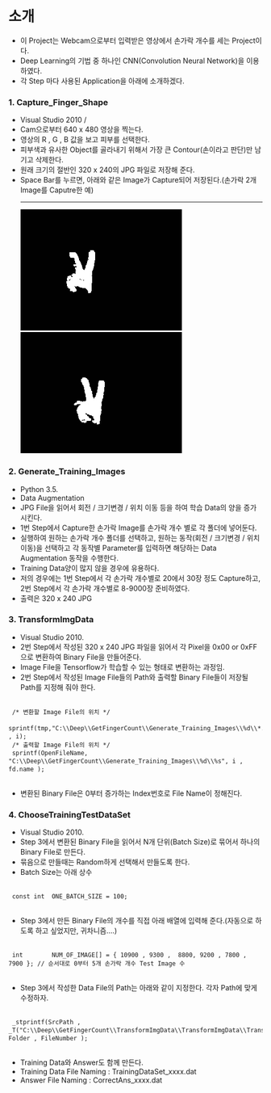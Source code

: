 # 소개
* 이 Project는 Webcam으로부터 입력받은 영상에서 손가락 개수를 세는 Project이다. 
* Deep Learning의 기법 중 하나인 CNN(Convolution Neural Network)을 이용하였다. 
* 각 Step 마다 사용된 Application을 아래에 소개하겠다.


### 1. Capture_Finger_Shape
 - Visual Studio 2010 / 
 - Cam으로부터 640 x 480 영상을 찍는다.
 - 영상의 R , G , B 값을 보고 피부를 선택한다.
 - 피부색과 유사한 Object를 골라내기 위해서 가장 큰 Contour(손이라고 판단)만 남기고 삭제한다.
 - 원래 크기의 절반인 320 x 240의 JPG 파일로 저장해 준다.
 - Space Bar를 누르면, 아래와 같은 Image가 Capture되어 저장된다.(손가락 2개 Image를 Caputre한 예)
   ***
   ![손가락 2개](./Images/Capture_Finger_Shape_Test_0.jpg)   ![손가락 2개](./Images/Capture_Finger_Shape_Test_1.jpg)


### 2. Generate_Training_Images
 - Python 3.5.
 - Data Augmentation
 - JPG File을 읽어서 회전 / 크기변경 / 위치 이동 등을 하여 학습 Data의 양을 증가시킨다.
 - 1번 Step에서 Capture한 손가락 Image를 손가락 개수 별로 각 폴더에 넣어둔다.
 - 실행하여 원하는 손가락 개수 폴더를 선택하고, 원하는 동작(회전 / 크기변경 / 위치 이동)을 선택하고 각 동작별 Parameter를 입력하면 해당하는 Data Augmentation 동작을 수행한다.
 - Training Data양이 많지 않을 경우에 유용하다.
 - 저의 경우에는 1번 Step에서 각 손가락 개수별로 20에서 30장 정도 Capture하고, 2번 Step에서 각 손가락 개수별로 8-9000장 준비하였다.
 - 출력은 320 x 240 JPG 


### 3. TransformImgData
 - Visual Studio 2010. 
 - 2번 Step에서 작성된 320 x 240 JPG 파일을 읽어서 각 Pixel을 0x00 or 0xFF 으로 변환하여 Binary File을 만들어준다.
 - Image File을 Tensorflow가 학습할 수 있는 형태로 변환하는 과정임.
 - 2번 Step에서 작성된 Image File들의 Path와 출력할 Binary File들이 저장될 Path를 지정해 줘야 한다.
 <pre><code>
 /* 변환할 Image File의 위치 */
 sprintf(tmp,"C:\\Deep\\GetFingerCount\\Generate_Training_Images\\%d\\*.jpg" , i);
 /* 출력할 Image File의 위치 */
 sprintf(OpenFileName, "C:\\Deep\\GetFingerCount\\Generate_Training_Images\\%d\\%s", i , fd.name );
 </code></pre>
 - 변환된 Binary File은 0부터 증가하는 Index번호로 File Name이 정해진다.


### 4. ChooseTrainingTestDataSet
 - Visual Studio 2010. 
 - Step 3에서 변환된 Binary File을 읽어서 N개 단위(Batch Size)로 묶어서 하나의 Binary File로 만든다.
 - 묶음으로 만들때는 Random하게 선택해서 만들도록 한다.
 - Batch Size는 아래 상수
 <pre><code>
 const int	ONE_BATCH_SIZE = 100;
 </code></pre>
 - Step 3에서 만든 Binary File의 개수를 직접 아래 배열에 입력해 준다.(자동으로 하도록 하고 싶었지만, 귀차니즘....)
 <pre><code>
 int		NUM_OF_IMAGE[] = { 10900 , 9300 ,  8800, 9200 , 7800 , 7900 }; // 순서대로 0부터 5개 손가락 개수 Test Image 수
 </code></pre>
 - Step 3에서 작성한 Data File의 Path는 아래와 같이 지정한다. 각자 Path에 맞게 수정하자.
 <pre><code>
 _stprintf(SrcPath , _T("C:\\Deep\\GetFingerCount\\TransformImgData\\TransformImgData\\TransformImgData\\%d\\%05d.bin"), Folder , FileNumber );
 </code></pre> 
 - Training Data와 Answer도 함께 만든다.
 - Training Data File Naming : TrainingDataSet_xxxx.dat
 - Answer File Naming : CorrectAns_xxxx.dat
 



